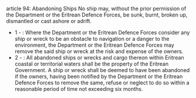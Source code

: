 article 94: Abandoning Ships
No ship may, without the prior permission of the Department or the Eritrean Defence Forces, be sunk, burnt, broken up, dismantled or cast ashore or adrift. 
<ul>
			<li>1 - : Where the Department or the Eritrean Defence Forces consider any ship or wreck to be an obstacle to navigation or a danger to the environment, the Department or the Eritrean Defence Forces may remove the said ship or wreck at the risk and expense of the owners. <ul>
			</ul></li>			<li>2 - : All abandoned ships or wrecks and cargo thereon within Eritrean coastal or territorial waters shall be the property of the Eritrean Government. A ship or wreck shall be deemed to have been abandoned if the owners, having been notified by the Department or the Eritrean Defence Forces to remove the same, refuse or neglect to do so within a reasonable period of time not exceeding six months. <ul>
			</ul></li></ul>